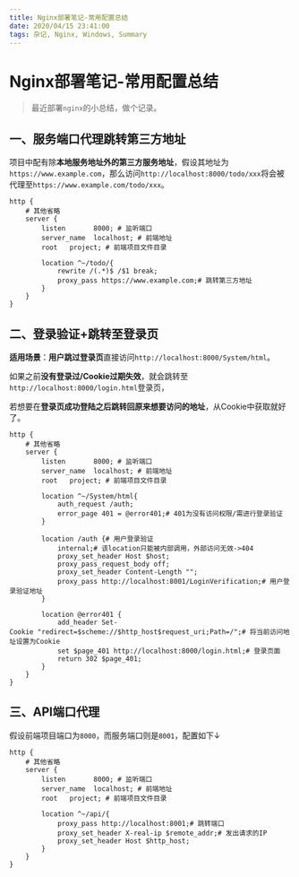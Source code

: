 ```yaml
---
title: Nginx部署笔记-常用配置总结
date: 2020/04/15 23:41:00
tags: 杂记, Nginx, Windows, Summary
---
```


# Nginx部署笔记-常用配置总结
<ClientOnly>
  <display-bar :displayData="$frontmatter"></display-bar>
</ClientOnly>

> 最近部署`nginx`的小总结，做个记录。

## 一、服务端口代理跳转第三方地址

项目中配有除**本地服务地址外的第三方服务地址**，假设其地址为`https://www.example.com`，那么访问`http://localhost:8000/todo/xxx`将会被代理至`https://www.example.com/todo/xxx`。

```nginx
http {
    # 其他省略
    server {
        listen       8000; # 监听端口
        server_name  localhost; # 前端地址
        root   project; # 前端项目文件目录

        location ^~/todo/{
            rewrite /(.*)$ /$1 break;
            proxy_pass https://www.example.com;# 跳转第三方地址
        }
    }
}
```

## 二、登录验证+跳转至登录页

**适用场景**：**用户跳过登录页**直接访问`http://localhost:8000/System/html`。

如果之前**没有登录过/Cookie过期失效**，就会跳转至`http://localhost:8000/login.html`登录页，

若想要在**登录页成功登陆之后跳转回原来想要访问的地址**，从Cookie中获取就好了。

```nginx
http {
    # 其他省略
    server {
        listen       8000; # 监听端口
        server_name  localhost; # 前端地址
        root   project; # 前端项目文件目录

        location ^~/System/html{
            auth_request /auth;
            error_page 401 = @error401;# 401为没有访问权限/需进行登录验证
        }

        location /auth {# 用户登录验证
			internal;# 该location只能被内部调用，外部访问无效->404
            proxy_set_header Host $host;
            proxy_pass_request_body off;
            proxy_set_header Content-Length "";
            proxy_pass http://localhost:8001/LoginVerification;# 用户登录验证地址
		}

        location @error401 {
            add_header Set-Cookie "redirect=$scheme://$http_host$request_uri;Path=/";# 将当前访问地址设置为Cookie
            set $page_401 http://localhost:8000/login.html;# 登录页面
            return 302 $page_401;
        }
    }
}
```

## 三、API端口代理

假设前端项目端口为`8000`，而服务端口则是`8001`，配置如下↓

```nginx
http {
    # 其他省略
    server {
        listen       8000; # 监听端口
        server_name  localhost; # 前端地址
        root   project; # 前端项目文件目录

        location ^~/api/{
            proxy_pass http://localhost:8001;# 跳转端口
            proxy_set_header X-real-ip $remote_addr;# 发出请求的IP
            proxy_set_header Host $http_host;
        }
    }
}
```

